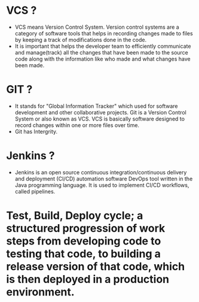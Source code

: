 # VCS ?
* VCS means Version Control System. Version control systems are a category of software tools that helps in recording changes made to files by keeping a track of modifications done in the code.
* It is important that helps the developer team to efficiently communicate and manage(track) all the changes that have been made to the source code along with the information like who made and what changes have been made. 

# GIT ?
* It stands for "Global Information Tracker" which used for software development and other collaborative projects. Git is a Version Control System or also known as VCS. 
VCS is basically software designed to record changes within one or more files over time. 
* Git has Intergrity.

# Jenkins ?
* Jenkins is an open source continuous integration/continuous delivery and deployment (CI/CD) automation software DevOps tool written in the Java programming language. It is used to implement CI/CD workflows, called pipelines.
# Test, Build, Deploy cycle; a structured progression of work steps from developing code to testing that code, to building a release version of that code, which is then deployed in a production environment.
